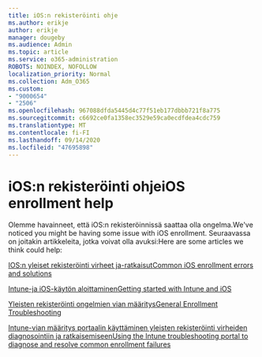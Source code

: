 ```yaml
---
title: iOS:n rekisteröinti ohje
ms.author: erikje
author: erikje
manager: dougeby
ms.audience: Admin
ms.topic: article
ms.service: o365-administration
ROBOTS: NOINDEX, NOFOLLOW
localization_priority: Normal
ms.collection: Adm_O365
ms.custom:
- "9000654"
- "2506"
ms.openlocfilehash: 967088dfda5445d4c77f51eb177dbbb721f8a775
ms.sourcegitcommit: c6692ce0fa1358ec3529e59ca0ecdfdea4cdc759
ms.translationtype: MT
ms.contentlocale: fi-FI
ms.lasthandoff: 09/14/2020
ms.locfileid: "47695898"
---
```

# <a name="ios-enrollment-help"></a><span data-ttu-id="c3d68-102">iOS:n rekisteröinti ohje</span><span class="sxs-lookup"><span data-stu-id="c3d68-102">iOS enrollment help</span></span>

<span data-ttu-id="c3d68-103">Olemme havainneet, että iOS:n rekisteröinnissä saattaa olla ongelma.</span><span class="sxs-lookup"><span data-stu-id="c3d68-103">We've noticed you might be having some issue with iOS enrollment.</span></span> <span data-ttu-id="c3d68-104">Seuraavassa on joitakin artikkeleita, jotka voivat olla avuksi:</span><span class="sxs-lookup"><span data-stu-id="c3d68-104">Here are some articles we think could help:</span></span> 

[<span data-ttu-id="c3d68-105">IOS:n yleiset rekisteröinti virheet ja-ratkaisut</span><span class="sxs-lookup"><span data-stu-id="c3d68-105">Common iOS enrollment errors and solutions</span></span>](https://support.microsoft.com/help/4039809/troubleshooting-ios-device-enrollment-in-intune)

[<span data-ttu-id="c3d68-106">Intune-ja iOS-käytön aloittaminen</span><span class="sxs-lookup"><span data-stu-id="c3d68-106">Getting started with Intune and iOS</span></span>](https://docs.microsoft.com/intune/enrollment/ios-enroll)

[<span data-ttu-id="c3d68-107">Yleisten rekisteröinti ongelmien vian määritys</span><span class="sxs-lookup"><span data-stu-id="c3d68-107">General Enrollment Troubleshooting</span></span>](https://docs.microsoft.com/intune/enrollment/troubleshoot-device-enrollment-in-intune)

[<span data-ttu-id="c3d68-108">Intune-vian määritys portaalin käyttäminen yleisten rekisteröinti virheiden diagnosointiin ja ratkaisemiseen</span><span class="sxs-lookup"><span data-stu-id="c3d68-108">Using the Intune troubleshooting portal to diagnose and resolve common enrollment failures</span></span>](https://docs.microsoft.com/intune/help-desk-operators)